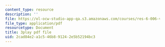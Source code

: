 ```yaml
---
content_type: resource
description: ''
file: https://ol-ocw-studio-app-qa.s3.amazonaws.com/courses/res-6-006-video-demonstrations-in-lasers-and-optics-spring-2008/2cad84e2a1c546b891242e5b52194bc3_FVXkoNuI7bM.pdf
file_type: application/pdf
resourcetype: Document
title: 3play pdf file
uid: 2cad84e2-a1c5-46b8-9124-2e5b52194bc3
---
```

